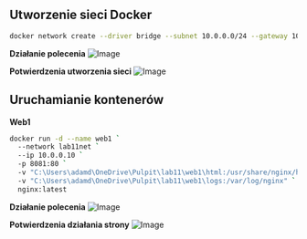 ## Utworzenie sieci Docker 
```bash
docker network create --driver bridge --subnet 10.0.0.0/24 --gateway 10.0.0.1 lab11net
```
**Działanie polecenia**
![Image](https://github.com/user-attachments/assets/f72ae059-daa4-4a4d-925e-4d4058d790e2)

**Potwierdzenia utworzenia sieci**
![Image](https://github.com/user-attachments/assets/07463733-0db6-4dd1-ab74-1b89e77591cc)

## Uruchamianie kontenerów
**Web1**
```bash
docker run -d --name web1 `
  --network lab11net `
  --ip 10.0.0.10 `
  -p 8081:80 `
  -v "C:\Users\adamd\OneDrive\Pulpit\lab11\web1\html:/usr/share/nginx/html:ro" `
  -v "C:\Users\adamd\OneDrive\Pulpit\lab11\web1\logs:/var/log/nginx" `
  nginx:latest
```

**Działanie polecenia**
![Image](https://github.com/user-attachments/assets/3f052be4-e487-42f8-9a78-9bf603382e5f)

**Potwierdzenia działania strony**
![Image](https://github.com/user-attachments/assets/d3118b28-15b8-4f4e-b5c1-131d7cfffeb4)